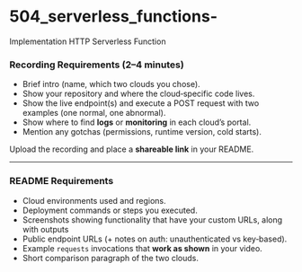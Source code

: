 # 504_serverless_functions-
Implementation HTTP Serverless Function
### Recording Requirements (2–4 minutes)
- Brief intro (name, which two clouds you chose).
- Show your repository and where the cloud‑specific code lives.
- Show the live endpoint(s) and execute a POST request with two examples (one normal, one abnormal).
- Show where to find **logs** or **monitoring** in each cloud’s portal.
- Mention any gotchas (permissions, runtime version, cold starts).

Upload the recording and place a **shareable link** in your README.

---

### README Requirements
- Cloud environments used and regions.
- Deployment commands or steps you executed.
- Screenshots showing functionality that have your custom URLs, along with outputs
- Public endpoint URLs (+ notes on auth: unauthenticated vs key‑based).
- Example `requests` invocations that **work as shown** in your video.
- Short comparison paragraph of the two clouds.
